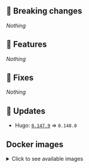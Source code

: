 ## :loudspeaker: Breaking changes

*Nothing*


## :tada: Features

*Nothing*


## :bug: Fixes

*Nothing*


## :heartbeat: Updates

* Hugo: [`0.147.9`](https://github.com/floryn90/docker-hugo/releases/tag/0.147.9) => `0.148.0`


## Docker images

<details>
<summary>Click to see available images</summary>

This release is available from Docker Hub as project `floryn90/hugo` with the following tags:

| Alias tags                   | Version specific tags                      |
| ---------------------------- | ------------------------------------------ |
| `busybox`, `latest`          | `0.148.0-busybox`, `0.148.0`                     |
| `busybox-ci`, `ci`           | `0.148.0-busybox-ci`, `0.148.0-ci`               |
| `busybox-onbuild`, `onbuild` | `0.148.0-busybox-onbuild`, `0.148.0-onbuild`     |
| `alpine`                     | `0.148.0-alpine`                              |
| `alpine-ci`                  | `0.148.0-alpine-ci`                           |
| `alpine-onbuild`             | `0.148.0-alpine-onbuild`                      |
| `asciidoctor`                | `0.148.0-asciidoctor`                         |
| `asciidoctor-ci`             | `0.148.0-asciidoctor-ci`                      |
| `asciidoctor-onbuild`        | `0.148.0-asciidoctor-onbuild`                 |
| `pandoc`                     | `0.148.0-pandoc`                              |
| `pandoc-ci`                  | `0.148.0-pandoc-ci`                           |
| `pandoc-onbuild`             | `0.148.0-pandoc-onbuild`                      |
| `ext-alpine`                 | `0.148.0-ext-alpine`                          |
| `ext-alpine-ci`              | `0.148.0-ext-alpine-ci`                       |
| `ext-alpine-onbuild`         | `0.148.0-ext-alpine-onbuild`                  |
| `ext-asciidoctor`            | `0.148.0-ext-asciidoctor`                     |
| `ext-asciidoctor-ci`         | `0.148.0-ext-asciidoctor-ci`                  |
| `ext-asciidoctor-onbuild`    | `0.148.0-ext-asciidoctor-onbuild`             |
| `ext-pandoc`                 | `0.148.0-ext-pandoc`                          |
| `ext-pandoc-ci`              | `0.148.0-ext-pandoc-ci`                       |
| `ext-pandoc-onbuild`         | `0.148.0-ext-pandoc-onbuild`                  |
| `debian`                     | `0.148.0-debian`                              |
| `debian-ci`                  | `0.148.0-debian-ci`                           |
| `debian-onbuild`             | `0.148.0-debian-onbuild`                      |
| `ext-debian`, `ext`, `latest-ext` | `0.148.0-ext-debian`, `0.148.0-ext`         |
| `ext-debian-ci`, `ext-ci`    | `0.148.0-ext-debian-ci`, `0.148.0-ext-ci`        |
| `ext-debian-onbuild`, `ext-onbuild` | `0.148.0-ext-debian-onbuild`, `0.148.0-ext-onbuild` |
| `ubuntu`                     | `0.148.0-ubuntu`                            |
| `ubuntu-ci`                  | `0.148.0-ubuntu-ci`                         |
| `ubuntu-onbuild`             | `0.148.0-ubuntu-onbuild`                    |
| `ext-ubuntu`                 | `0.148.0-ext-ubuntu`                        |
| `ext-ubuntu-ci`              | `0.148.0-ext-ubuntu-ci`                     |
| `ext-ubuntu-onbuild`         | `0.148.0-ext-ubuntu-onbuild`                |
</details>